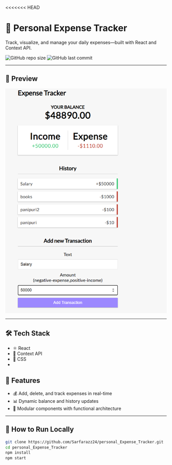 <<<<<<< HEAD
# 💸 Personal Expense Tracker

Track, visualize, and manage your daily expenses—built with React and Context API.

![GitHub repo size](https://img.shields.io/github/repo-size/Sarfarazz24/personal_Expense_Tracker)
![GitHub last commit](https://img.shields.io/github/last-commit/Sarfarazz24/personal_Expense_Tracker)

---

## 📸 Preview

![alt text](image.png)

---

## 🛠️ Tech Stack

- ⚛️ React
- 🧠 Context API
- 🎨 CSS
- 
## 📂 Features

- 💰 Add, delete, and track expenses in real-time
- 📊 Dynamic balance and history updates
- 🧩 Modular components with functional architecture

---

## 🧪 How to Run Locally

```bash
git clone https://github.com/Sarfarazz24/personal_Expense_Tracker.git
cd personal_Expense_Tracker
npm install
npm start

